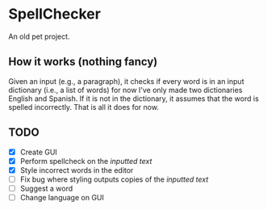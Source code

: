 # SpellChecker
An old pet project.

## How it works (nothing fancy)
Given an input (e.g., a paragraph), it checks if every word is in an input dictionary (i.e., a list of words) for now I've only made two dictionaries English and Spanish.  If it is not in the dictionary, it assumes that the word is spelled incorrectly. That is all it does for now.

## TODO
- [x] Create GUI
- [x] Perform spellcheck on the _inputted text_
- [x] Style incorrect words in the editor
- [ ] Fix bug where styling outputs copies of the _inputted text_
- [ ] Suggest a word
- [ ] Change language on GUI
